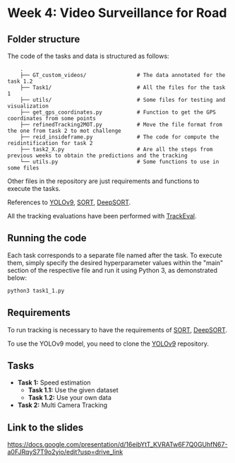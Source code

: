 # Week 4: Video Surveillance for Road

## Folder structure 
The code of the tasks and data is structured as follows:

        .
        ├── GT_custom_videos/                # The data annotated for the task 1.2
        ├── Task1/                           # All the files for the task 1
        ├── utils/                           # Some files for testing and visualization
        ├── get_gps_coordinates.py           # Function to get the GPS coordinates from some points
        ├── refinedTracking2MOT.py           # Move the file format from the one from task 2 to mot challenge
        ├── reid_insideframe.py              # The code for compute the reidintification for task 2
        ├── task2_X.py                       # Are all the steps from previous weeks to obtain the predictions and the tracking
        └── utils.py                         # Some functions to use in some files
        

Other files in the repository are just requirements and functions to execute the tasks.

References to [YOLOv9](https://github.com/WongKinYiu/yolov9), [SORT](https://github.com/abewley/sort), [DeepSORT](https://github.com/nwojke/deep_sort).

All the tracking evaluations have been performed with [TrackEval](https://github.com/JonathonLuiten/TrackEval).

## Running the code
Each task corresponds to a separate file named after the task. To execute them, simply specify the desired hyperparameter values within the "main" section of the respective file and run it using Python 3, as demonstrated below:

```bash
python3 task1_1.py
 ```

## Requirements
To run tracking is necessary to have the requirements of [SORT](https://github.com/abewley/sort), [DeepSORT](https://github.com/nwojke/deep_sort).

To use the YOLOv9 model, you need to clone the [YOLOv9](https://github.com/WongKinYiu/yolov9) repository.

## Tasks
- **Task 1:** Speed estimation
  - **Task 1.1:** Use the given dataset
  - **Task 1.2:** Use your own data
- **Task 2:** Multi Camera Tracking

## Link to the slides
https://docs.google.com/presentation/d/16eibYtT_KVRATw6F7Q0GUhfN67-a0FJRqyS7T9o2yio/edit?usp=drive_link
